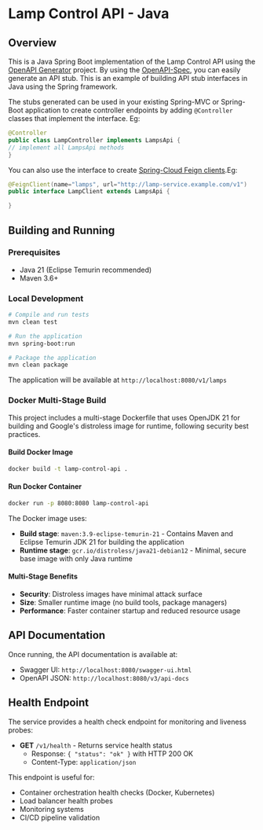 
# Lamp Control API - Java

## Overview
This is a Java Spring Boot implementation of the Lamp Control API using the [OpenAPI Generator](https://openapi-generator.tech) project.
By using the [OpenAPI-Spec](https://openapis.org), you can easily generate an API stub.
This is an example of building API stub interfaces in Java using the Spring framework.

The stubs generated can be used in your existing Spring-MVC or Spring-Boot application to create controller endpoints
by adding ```@Controller``` classes that implement the interface. Eg:
```java
@Controller
public class LampController implements LampsApi {
// implement all LampsApi methods
}
```

You can also use the interface to create [Spring-Cloud Feign clients](http://projects.spring.io/spring-cloud/spring-cloud.html#spring-cloud-feign-inheritance).Eg:
```java
@FeignClient(name="lamps", url="http://lamp-service.example.com/v1")
public interface LampClient extends LampsApi {

}
```

## Building and Running

### Prerequisites
- Java 21 (Eclipse Temurin recommended)
- Maven 3.6+

### Local Development
```bash
# Compile and run tests
mvn clean test

# Run the application
mvn spring-boot:run

# Package the application
mvn clean package
```

The application will be available at `http://localhost:8080/v1/lamps`

### Docker Multi-Stage Build

This project includes a multi-stage Dockerfile that uses OpenJDK 21 for building and Google's distroless image for runtime, following security best practices.

#### Build Docker Image
```bash
docker build -t lamp-control-api .
```

#### Run Docker Container
```bash
docker run -p 8080:8080 lamp-control-api
```

The Docker image uses:
- **Build stage**: `maven:3.9-eclipse-temurin-21` - Contains Maven and Eclipse Temurin JDK 21 for building the application
- **Runtime stage**: `gcr.io/distroless/java21-debian12` - Minimal, secure base image with only Java runtime

#### Multi-Stage Benefits
- **Security**: Distroless images have minimal attack surface
- **Size**: Smaller runtime image (no build tools, package managers)
- **Performance**: Faster container startup and reduced resource usage

## API Documentation

Once running, the API documentation is available at:
- Swagger UI: `http://localhost:8080/swagger-ui.html`
- OpenAPI JSON: `http://localhost:8080/v3/api-docs`

## Health Endpoint

The service provides a health check endpoint for monitoring and liveness probes:

- **GET** `/v1/health` - Returns service health status
  - Response: `{ "status": "ok" }` with HTTP 200 OK
  - Content-Type: `application/json`

This endpoint is useful for:
- Container orchestration health checks (Docker, Kubernetes)
- Load balancer health probes
- Monitoring systems
- CI/CD pipeline validation
